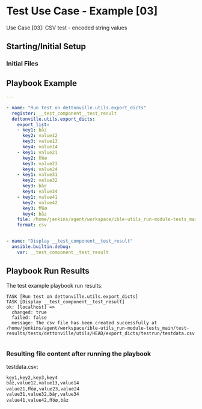 
# Test Use Case - Example [03]

Use Case [03]: CSV test - encoded string values


## Starting/Initial Setup

### Initial Files


## Playbook Example


```yaml
---

- name: "Run test on dettonville.utils.export_dicts"
  register: __test_component__test_result
  dettonville.utils.export_dicts:
    export_list:
    - key1: båz
      key2: value12
      key3: value13
      key4: value14
    - key1: value21
      key2: ﬀöø
      key3: value23
      key4: value24
    - key1: value31
      key2: value32
      key3: ḃâŗ
      key4: value34
    - key1: value41
      key2: value42
      key3: ﬀöø
      key4: båz
    file: /home/jenkins/agent/workspace/ible-utils_run-module-tests_main/test-results/tests/dettonville/utils/HEAD/export_dicts/testrun/testdata.csv
    format: csv


- name: "Display __test_component__test_result"
  ansible.builtin.debug:
    var: __test_component__test_result

```



## Playbook Run Results

The test example playbook run results:

```shell
TASK [Run test on dettonville.utils.export_dicts]
TASK [Display __test_component__test_result]
ok: [localhost] =>
  changed: true
  failed: false
  message: The csv file has been created successfully at /home/jenkins/agent/workspace/ible-utils_run-module-tests_main/test-results/tests/dettonville/utils/HEAD/export_dicts/testrun/testdata.csv


```


### Resulting file content after running the playbook

testdata.csv:
```csv
key1,key2,key3,key4
båz,value12,value13,value14
value21,ﬀöø,value23,value24
value31,value32,ḃâŗ,value34
value41,value42,ﬀöø,båz

```

